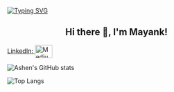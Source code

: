 [![Typing SVG](https://readme-typing-svg.herokuapp.com?multiline=true&width=500&lines=Python+app+developer.++++++++++)](https://git.io/typing-svg)

<h2 align="center">Hi there 👋, I'm Mayank!</h2>

</a> <a href="https://www.linkedin.com/in/mayank-shandilya1/" target="blank">LinkedIn: <img align="center" src="https://cdn.simpleicons.org/linkedin/36BCF7FF" alt="Medium" height="30" width="40" /></a>

![Ashen's GitHub stats](https://github-readme-stats.vercel.app/api?username=Ashen-Chevalier&theme=chartreuse-dark&show_icons=true&count_private=true)

![Top Langs](https://github-readme-stats.vercel.app/api/top-langs/?username=Ashen-Chevalier&layout=compact)
<!--
**Ashen-Chevalier/Ashen-Chevalier** is a ✨ _special_ ✨ repository because its `README.md` (this file) appears on your GitHub profile.

Here are some ideas to get you started:

- 🔭 I’m currently working on ...
- 🌱 I’m currently learning ...
- 👯 I’m looking to collaborate on ...
- 🤔 I’m looking for help with ...
- 💬 Ask me about ...
- 📫 How to reach me: ...
- 😄 Pronouns: ...
- ⚡ Fun fact: ...
-->
